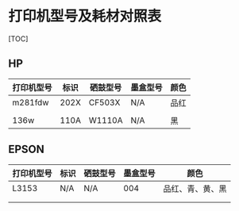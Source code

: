 # 打印机型号及耗材对照表

[TOC]

## HP

| 打印机型号 | 标识 | 硒鼓型号 | 墨盒型号 | 颜色 |
| ---------- | ---- | -------- | -------- | ---- |
| m281fdw    | 202X | CF503X   | N/A      | 品红 |
|            |      |          |          |      |
| 136w       | 110A | W1110A   | N/A      | 黑   |



## EPSON
| 打印机型号 | 标识 | 硒鼓型号 | 墨盒型号 | 颜色             |
| ---------- | ---- | -------- | -------- | ---------------- |
| L3153      | N/A  | N/A      | 004      | 品红、青、黄、黑 |
|            |      |          |          |                  |
|            |      |          |          |                  |
